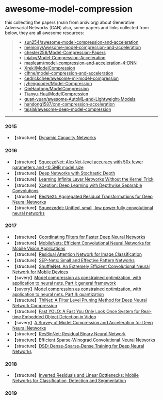 # awesome-model-compression

this collecting the papers (main from arxiv.org) about Generative Adversarial Networks (GAN)
also, some papers and links collected from below, they are all awesome resources:
> * [sun254/awesome-model-compression-and-acceleration](https://github.com/sun254/awesome-model-compression-and-acceleration)
> * [memoiry/Awesome-model-compression-and-acceleration](https://github.com/memoiry/Awesome-model-compression-and-acceleration)
> * [chester256/Model-Compression-Papers](https://github.com/chester256/Model-Compression-Papers)
> * [jnjaby/Model-Compression-Acceleration](https://github.com/jnjaby/Model-Compression-Acceleration)
> * [mapleam/model-compression-and-acceleration-4-DNN](https://github.com/mapleam/model-compression-and-acceleration-4-DNN)
> * [Xreki/ModelCompression](https://github.com/Xreki/ModelCompression/tree/master/papers)
> * [clhne/model-compression-and-acceleration](https://github.com/clhne/model-compression-and-acceleration)
> * [cedrickchee/awesome-ml-model-compression](https://github.com/cedrickchee/awesome-ml-model-compression)
> * [jyhengcoder/Model-Compression](https://github.com/jyhengcoder/Model-Compression)
> * [QinHaotong/ModelCompression](https://github.com/QinHaotong/ModelCompression)
> * [Tianyu-Hua/ModelCompression](https://github.com/Tianyu-Hua/ModelCompression)
> * [guan-yuan/awesome-AutoML-and-Lightweight-Models](https://github.com/guan-yuan/awesome-AutoML-and-Lightweight-Models)
> * [handong1587/cnn-compression-acceleration](https://handong1587.github.io/deep_learning/2015/10/09/cnn-compression-acceleration.html)
> * [tejalal/awesome-deep-model-compression](https://github.com/tejalal/awesome-deep-model-compression)

---
### 2015
- 【structure】[Dynamic Capacity Networks](https://arxiv.org/pdf/1511.07838.pdf)

### 2016
- 【structure】[SqueezeNet: AlexNet-level accuracy with 50x fewer parameters and <0.5MB model size](https://arxiv.org/abs/1602.07360)
- 【structure】[Deep Networks with Stochastic Depth](https://arxiv.org/pdf/1603.09382.pdf)
- 【structure】[Learning Infinite Layer Networks Without the Kernel Trick](https://arxiv.org/pdf/1606.05316v2.pdf)
- 【structure】[Xception: Deep Learning with Depthwise Separable Convolutions](https://arxiv.org/pdf/1610.02357.pdf)
- 【structure】[ResNeXt: Aggregated Residual Transformations for Deep Neural Networks](https://arxiv.org/pdf/1611.05431.pdf)
- 【structure】[Squeezedet: Uniﬁed, small, low power fully convolutional neural networks](https://arxiv.org/pdf/1612.01051)

### 2017
- 【structure】[Coordinating Filters for Faster Deep Neural Networks](https://arxiv.org/pdf/1703.09746v3.pdf)
- 【structure】[MobileNets: Efficient Convolutional Neural Networks for Mobile Vision Applications](https://arxiv.org/pdf/1704.04861.pdf)
- 【structure】[Residual Attention Network for Image Classification](https://arxiv.org/pdf/1704.06904.pdf)
- 【structure】[SEP-Nets: Small and Effective Pattern Networks](https://arxiv.org/pdf/1706.03912.pdf)
- 【structure】[ShuffleNet: An Extremely Efficient Convolutional Neural Network for Mobile Devices](https://arxiv.org/abs/1707.01083)
- 【suvery】[Model compression as constrained optimization, with application to neural nets. Part I: general framework](https://arxiv.org/abs/1707.01209)
- 【suvery】[Model compression as constrained optimization, with application to neural nets. Part II: quantization](https://arxiv.org/abs/1707.04319)
- 【structure】[ThiNet: A Filter Level Pruning Method for Deep Neural Network Compression](https://arxiv.org/abs/1707.06342)
- 【structure】[Fast YOLO: A Fast You Only Look Once System for Real-time Embedded Object Detection in Video](https://arxiv.org/abs/1709.05943)
- 【suvery】[A Survey of Model Compression and Acceleration for Deep Neural Networks](https://arxiv.org/pdf/1710.09282.pdf)
- 【structure】[ResBinNet: Residual Binary Neural Network](https://arxiv.org/abs/1711.01243)
- 【structure】[Efficient Sparse-Winograd Convolutional Neural Networks](https://openreview.net/pdf?id=r1rqJyHKg)
- 【structure】[DSD: Dense-Sparse-Dense Training for Deep Neural Networks](https://openreview.net/pdf?id=HyoST_9xl)

### 2018
- 【structure】[Inverted Residuals and Linear Bottlenecks: Mobile Networks for Classification, Detection and Segmentation](https://arxiv.org/pdf/1801.04381.pdf)


### 2019

